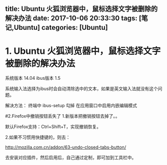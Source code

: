 title: Ubuntu 火狐浏览器中，鼠标选择文字被删除的解决办法 
date: 2017-10-06 20:33:30
tags: [笔记,Ubuntu]
categories: [Ubuntu] 
---
# 1. Ubuntu 火狐浏览器中，鼠标选择文字被删除的解决办法 

系统版本 14.04
ibus版本 1.5

系统输入法选择为ibus时会自动清除选中的文本，如果是英文输入法就没有这个问题。

解决方法：
终端中 ibus-setup
勾掉 在应用窗口中启用内嵌编辑模式

#2.Firefox中撤销按钮丢失了
1.新版本把撤销按钮去掉了。。

默认Firefox支持：Ctrl+Shift+T，实现撤销恢复。

2.如果不习惯用快捷键的，则去：

http://mozilla.com.cn/addon/63-undo-closed-tabs-button/

去安装对应插件，然后启用后，自己通过定制，即可加到工具栏中。

